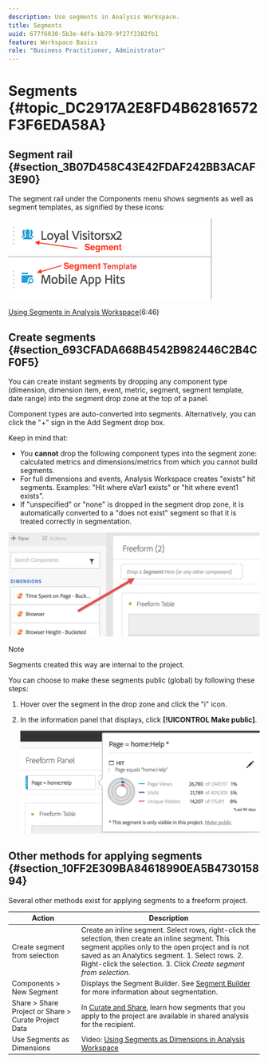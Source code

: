 ```yaml
---
description: Use segments in Analysis Workspace.
title: Segments
uuid: 677f6030-5b3e-4dfa-bb79-9f27f3382fb1
feature: Workspace Basics
role: "Business Practitioner, Administrator"
---
```


# Segments {#topic_DC2917A2E8FD4B62816572F3F6EDA58A}

## Segment rail {#section_3B07D458C43E42FDAF242BB3ACAF3E90}

The segment rail under the Components menu shows segments as well as segment templates, as signified by these icons:

![](assets/segment_icons.png)

[Using Segments in Analysis Workspace](https://docs.adobe.com/content/help/en/analytics-learn/tutorials/analysis-workspace/applying-segments/using-segments-in-analysis-workspace.html)(6:46)

## Create segments {#section_693CFADA668B4542B982446C2B4CF0F5}

You can create instant segments by dropping any component type (dimension, dimension item, event, metric, segment, segment template, date range) into the segment drop zone at the top of a panel.

Component types are auto-converted into segments. Alternatively, you can click the "+" sign in the Add Segment drop box.

Keep in mind that:

* You **cannot** drop the following component types into the segment zone: calculated metrics and dimensions/metrics from which you cannot build segments.
* For full dimensions and events, Analysis Workspace creates "exists" hit segments. Examples: "Hit where eVar1 exists" or "hit where event1 exists".
* If "unspecified" or "none" is dropped in the segment drop zone, it is automatically converted to a "does not exist" segment so that it is treated correctly in segmentation.

![](assets/segment-dropzone.png)

>[!NOTE]
>
>Segments created this way are internal to the project.

You can choose to make these segments public (global) by following these steps:

1. Hover over the segment in the drop zone and click the "i" icon.
1. In the information panel that displays, click **[!UICONTROL Make public]**.

   ![](assets/segment-info.png)

## Other methods for applying segments {#section_10FF2E309BA84618990EA5B473015894}

Several other methods exist for applying segments to a freeform project.

| Action | Description |
|--- |--- |
|Create segment from selection|Create an inline segment. Select rows, right-click the selection, then create an inline segment. This segment applies only to the open project and is not saved as an Analytics segment. 1. Select rows.  2. Right-click the selection.  3. Click *Create segment from selection*.|
|Components > New Segment|Displays the Segment Builder. See [Segment Builder](https://docs.adobe.com/content/help/en/analytics/components/segmentation/segmentation-workflow/seg-build.html) for more information about segmentation.|
|Share > Share Project or Share > Curate Project Data|In [Curate and Share](https://docs.adobe.com/content/help/en/analytics/analyze/analysis-workspace/curate-share/curate.html#concept_4A9726927E7C44AFA260E2BB2721AFC6), learn how segments that you apply to the project are available in shared analysis for the recipient.|
|Use Segments as Dimensions|Video: [Using Segments as Dimensions in Analysis Workspace](https://docs.adobe.com/content/help/en/analytics-learn/tutorials/components/segmentation/using-segments-as-dimensions-in-analysis-workspace.html)|
